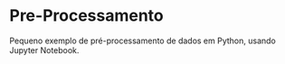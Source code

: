 # Pre-Processamento
Pequeno exemplo de pré-processamento de dados em Python, usando Jupyter Notebook.
